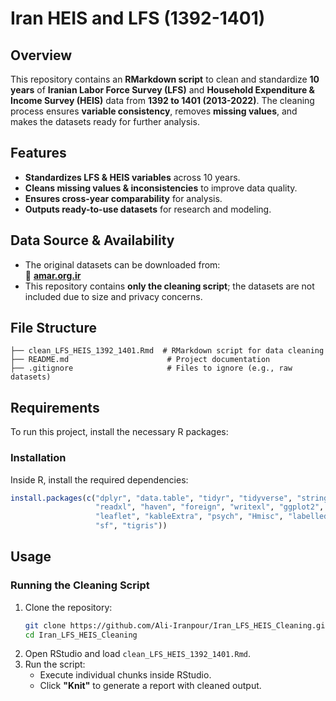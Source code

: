 # Iran HEIS and LFS (1392-1401)

## Overview
This repository contains an **RMarkdown script** to clean and standardize **10 years** of **Iranian Labor Force Survey (LFS)** and **Household Expenditure & Income Survey (HEIS)** data from **1392 to 1401 (2013-2022)**. The cleaning process ensures **variable consistency**, removes **missing values**, and makes the datasets ready for further analysis.

## Features
- **Standardizes LFS & HEIS variables** across 10 years.
- **Cleans missing values & inconsistencies** to improve data quality.
- **Ensures cross-year comparability** for analysis.
- **Outputs ready-to-use datasets** for research and modeling.

## Data Source & Availability
- The original datasets can be downloaded from:  
  🔗 **[amar.org.ir](https://amar.org.ir)**  
- This repository contains **only the cleaning script**; the datasets are not included due to size and privacy concerns.

## File Structure
```
├── clean_LFS_HEIS_1392_1401.Rmd  # RMarkdown script for data cleaning 
├── README.md                      # Project documentation 
├── .gitignore                     # Files to ignore (e.g., raw datasets)
```

## Requirements
To run this project, install the necessary R packages:

### Installation
Inside R, install the required dependencies:
```r
install.packages(c("dplyr", "data.table", "tidyr", "tidyverse", "stringr", 
                   "readxl", "haven", "foreign", "writexl", "ggplot2", 
                   "leaflet", "kableExtra", "psych", "Hmisc", "labelled", 
                   "sf", "tigris"))
```

## Usage

### Running the Cleaning Script
1. Clone the repository:
   ```sh
   git clone https://github.com/Ali-Iranpour/Iran_LFS_HEIS_Cleaning.git
   cd Iran_LFS_HEIS_Cleaning
   ```
2. Open RStudio and load `clean_LFS_HEIS_1392_1401.Rmd`.
3. Run the script:
   - Execute individual chunks inside RStudio.
   - Click **"Knit"** to generate a report with cleaned output.

